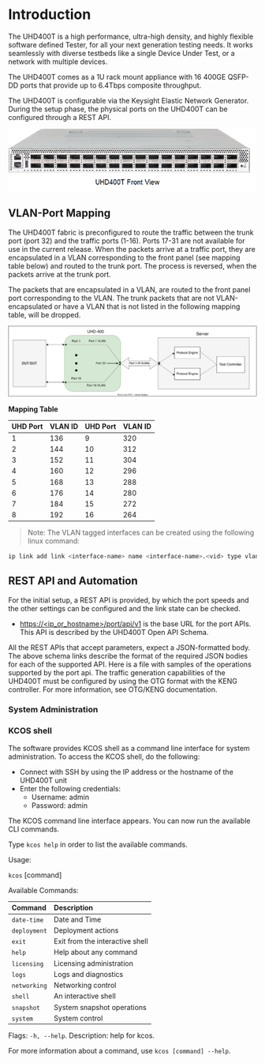 # Introduction

The UHD400T is a high performance, ultra-high density, and highly flexible software defined Tester, for all your next
generation testing needs. It works seamlessly with diverse testbeds like a single Device Under Test, or a network
with multiple devices.

The UHD400T comes as a 1U rack mount appliance with 16 400GE QSFP-DD ports that provide up to 6.4Tbps
composite throughput.

The UHD400T is configurable via the Keysight Elastic Network Generator. During the setup phase, the physical ports
on the UHD400T can be configured through a REST API.

![UHD](res/UHD400T_front_view.png "UHD400T front view")

## VLAN-Port Mapping

The UHD400T fabric is preconfigured to route the traffic between the trunk port (port 32) and the traffic ports (1-16).
Ports 17-31 are not available for use in the current release.
When the packets arrive at a traffic port, they are encapsulated in a VLAN corresponding to the front panel (see mapping table below) and routed to the trunk port. The process is reversed, when the packets arrive at the trunk port.

The packets that are encapsulated in a VLAN, are routed to the front panel port corresponding to the VLAN.
The trunk packets that are not VLAN-encapsulated or have a VLAN that is not listed in the following mapping table, will be dropped.

![UHD400T](res/system_with_UHD400T.svg "Example System with UHD400T")

**Mapping Table**

| UHD Port | VLAN ID    | UHD Port   | VLAN ID    |
|:---      |:---        |:---        |:---        |
| 1        | 136        |   9        |   320      |
| 2        |  144       |   10       |    312     |
| 3        |  152       |   11       |   304      |
| 4        |   160      |   12       |   296      |
| 5        |   168      |   13       |   288      |
| 6        |  176       |  14        |   280      |
| 7        |   184      |   15       |   272      |
| 8        |    192     |   16       |   264      |

>Note:
The VLAN tagged interfaces can be created using the following linux command:

```bash
ip link add link <interface-name> name <interface-name>.<vid> type vlan id <vid>
```

## REST API and Automation

For the initial setup, a REST API is provided, by which the port speeds and the other settings can be configured and the link
state can be checked.

* [https://<ip_or_hostname>/port/api/v1](https://<ip_or_hostname>/port/api/v1) is the base URL for the port APIs. This API is described by the UHD400T Open API Schema.

All the REST APIs that accept parameters, expect a JSON-formatted body. The above schema links describe the
format of the required JSON bodies for each of the supported API.
Here is a file with samples of the operations supported by the port api.
The traffic generation capabilities of the UHD400T must be configured by using the OTG format with the KENG controller.
For more information, see OTG/KENG documentation.

### System Administration

### KCOS shell

The software provides KCOS shell as a command line interface for system administration.
To access the KCOS shell, do the following:

* Connect with SSH by using the IP address or the hostname of the UHD400T unit
* Enter the following credentials:
    * Username: admin
    * Password: admin

The KCOS command line interface appears. You can now run the available CLI commands.

Type `kcos help` in order to list the available commands.

Usage:

`kcos` [command]

Available Commands:

|Command       | Description                      |
|:---          |:---                              |
| `date-time`  | Date and Time                    |
|  `deployment`| Deployment actions               |
|  `exit`      | Exit from the interactive shell  |
|  `help`      | Help about any command           |
|  `licensing` | Licensing administration         |
|  `logs`      | Logs and diagnostics             |
|  `networking`| Networking control               |
|  `shell`     | An interactive shell             |
|  `snapshot`  | System snapshot operations       |
|  `system`    | System control                   |

Flags: `-h, --help`.  Description: help for kcos.

For more information about a command, use `kcos [command] --help`.
